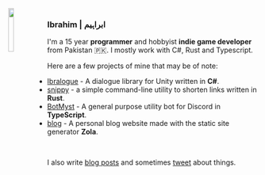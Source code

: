 <img align="left" width=15% height=15% src="https://i.ibb.co/x6cZFyk/11072009254.jpg">

### Ibrahim | ابراہیم

I'm a 15 year **programmer** and hobbyist **indie game developer**  from Pakistan 🇵🇰. I mostly work with C#, Rust and Typescript.

Here are a few projects of mine that may be of note:

- [Ibralogue](https://github.com/ibra/Ibralogue) - A dialogue library for Unity written in **C#**.
- [snippy](https://github.com/ibra/snippy) - a simple command-line utility to shorten links written in **Rust**.
- [BotMyst](https://github.com/BotMyst/BotMystRevival) - A general purpose utility bot for Discord in **TypeScript**.
- [blog](https://github.com/ibra/blog) - A personal blog website made with the static site generator **Zola**.
<br> 

I also write [blog posts](https://ibra.github.io) and sometimes [tweet](https://twitter.com/IbrahDev) about things.
